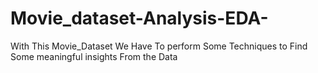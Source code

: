 # Movie_dataset-Analysis-EDA-
With This Movie_Dataset We Have To perform Some Techniques to Find Some meaningful insights From the Data
